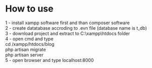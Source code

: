 # How to use

1 - install xampp software first and than composer software															
2 - create datatabase accroding to .evn file (database name is t_db)														   
3 - download project and extract to C:\xampp\htdocs   folder															   
4 - open cmd and type																				   
  	cd /xampp/htdocs/blog																		   	   
	php artisan migrate																			   
	php artisan server 																			   
5 - open browser and type localhost:8000
  
 
 
